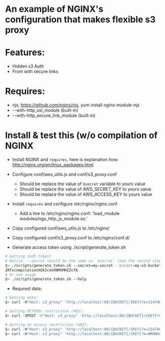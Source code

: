# An example of NGINX's configuration that makes flexible s3 proxy

# Features:
 * Hidden s3 Auth
 * Front with secure links

# Requires:
 * njs, https://github.com/nginx/njs, yum install nginx-module-njs
 * --with-http_ssl_module (built-in)
 * --with-http_secure_link_module (built-in)

# Install & test this (w/o compilation of NGINX

* Install NGINX and `requires`, here is explanation how: http://nginx.org/en/linux_packages.html
* Configure conf/aws_utils.js and conf/s3_proxy.conf
  * Should be replace the value of `$secret` variable to yours value
  * Should be replace the value of AWS_SECRET_KEY to yours value
  * Should be replace the value of AWS_ACCESS_KEY to yours value
* Install `requires` and configure /etc/nginx/nginx.conf
  * Add a line to /etc/nginx/nginx.conf: 'load_module modules/ngx_http_js_module.so;'
* Copy configured conf/aws_utils.js to /etc/nginx/
* Copy configured conf/s3_proxy.conf to /etc/nginx/conf.d/

* Generate access token using ./script/generate_token.sh
```bash
# Getting {md5 token}
# Notice. --secret should be the same as `$secret` (see the second step)
$> ./scripts/generate_token.sh --secret=my-secret --bucket=my-s3-bucket --expires=2147483647 # forever
2RfxcompilationXGk2c4x0NMkMHZZcfA
# Or see usage
$> ./scripts/generate_token.sh --help
```
* Requrest data:
```bash
# Getting data:
$> curl -H"Host: s3_proxy" 'http://localhost:80/{BUCKET}/{KEY}?e=2147483647&t=2RfxXGk2c4x0NMkMHZZcfA'

# Getting METHODs restriction (403):
$> curl -XPOST -H"Host: s3_proxy" 'http://localhost:80/{BUCKET}/{KEY}?e=2147483647&t=2RfxXGk2c4x0NMkMHZZcfA'

# Getting an access restriction (403):
$> curl -H"Host: s3_proxy" 'http://localhost:80/{BUCKET}/{KEY}?e=2147483647&t=WRONG'
$> curl -H"Host: s3_proxy" 'http://localhost:80/{BUCKET}/{KEY}?e=WRONG&t=2RfxXGk2c4x0NMkMHZZcfA'
```

